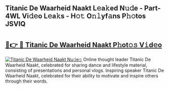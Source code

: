## Titanic De Waarheid Naakt L𝚎a𝚔ed N𝚞𝚍e - Part-4WL Vi𝚍𝚎o L𝚎a𝚔s - H𝚘𝚝 O𝚗𝚕yf𝚊ns P𝚑𝚘tos JSVIQ

# <h2><a href="http://kfb75t.oniu.top/?m=Titanic+De+Waarheid+Naakt">🔗👉 🔴 Titanic De Waarheid Naakt P𝚑ot𝚘𝚜 V𝚒d𝚎o</a></h2>

[![Titanic De Waarheid Naakt Nu𝚍e𝚜](https://i.imgur.com/0qMVB7G.gif)](http://kfb75t.oniu.top/?m=Titanic+De+Waarheid+Naakt)
Online thought leader Titanic De Waarheid Naakt, celebrated for sharing dance and lifestyle material, consisting of presentations and personal vlogs. Inspiring speaker Titanic De Waarheid Naakt, celebrated for their ability to motivate and inspire others through their words.  
